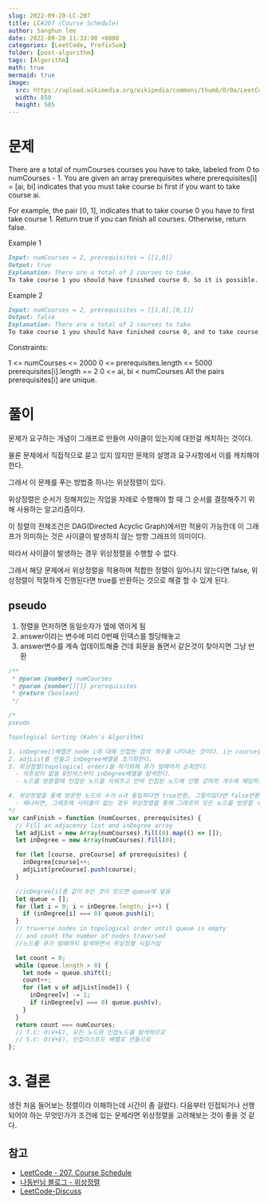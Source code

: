 ```yaml
---
slug: 2022-09-20-LC-207
title: LC#207 (Course Schedule)
author: Sanghun lee
date: 2022-09-20 11:33:00 +0800
categories: [LeetCode, PrefixSum]
folder: [post-algorithm]
tags: [Algorithm]
math: true
mermaid: true
image:
  src: https://upload.wikimedia.org/wikipedia/commons/thumb/0/0a/LeetCode_Logo_black_with_text.svg/640px-LeetCode_Logo_black_with_text.svg.png
  width: 850
  height: 585
---
```


# 문제

There are a total of numCourses courses you have to take, labeled from 0 to numCourses - 1. You are given an array prerequisites where prerequisites[i] = [ai, bi] indicates that you must take course bi first if you want to take course ai.

For example, the pair [0, 1], indicates that to take course 0 you have to first take course 1.
Return true if you can finish all courses. Otherwise, return false.

Example 1

```md
Input: numCourses = 2, prerequisites = [[1,0]]
Output: true
Explanation: There are a total of 2 courses to take.
To take course 1 you should have finished course 0. So it is possible.
```

Example 2

```md
Input: numCourses = 2, prerequisites = [[1,0],[0,1]]
Output: false
Explanation: There are a total of 2 courses to take.
To take course 1 you should have finished course 0, and to take course 0 you should also have finished course 1. So it is impossible.
```

Constraints:

1 <= numCourses <= 2000
0 <= prerequisites.length <= 5000
prerequisites[i].length == 2
0 <= ai, bi < numCourses
All the pairs prerequisites[i] are unique.

# 풀이

문제가 요구하는 개념이 그래프로 만들어 사이클이 있는지에 대한걸 캐치하는 것이다.

물론 문제에서 직접적으로 묻고 있지 않지만 문제의 설명과 요구사항에서 이를 캐치해야한다.

그래서 이 문제를 푸는 방법중 하나는 위상정렬이 있다.

위상정렬은 순서가 정해져있는 작업을 차례로 수행해야 할 때 그 순서를 결정해주기 위해 사용하는 알고리즘이다.

이 정렬의 전제조건은 DAG(Directed Acyclic Graph)에서만 적용이 가능한데 이 그래프가 의미하는 것은 사이클이 발생하지 않는 방향 그래프의 의미이다.

따라서 사이클이 발생하는 경우 위상정렬을 수행할 수 없다.

그래서 해당 문제에서 위상정렬을 적용하며 적합한 정렬이 일어나지 않는다면 false, 위상정렬이 적절하게 진행된다면 true를 반환하는 것으로 해결 할 수 있게 된다.

## pseudo

1. 정렬을 먼저하면 동일숫자가 옆에 엮이게 됨
2. answer이라는 변수에 미리 0번째 인덱스를 할당해놓고
3. answer변수를 계속 업데이트해줄 건데 회문을 돌면서 같은것이 찾아지면 그냥 반환

```javascript
/**
 * @param {number} numCourses
 * @param {number[][]} prerequisites
 * @return {boolean}
 */

/*
pseudo

Topological Sorting (Kahn's Algorithm)

1. inDegree[]배열은 node i에 대해 인접된 점의 개수를 나타내는 것이다. i는 course를 뜻하고 inDegree[i]가 가진 값은 미리 선행해야하는 pre-requisites의 개수를 의미한다.
2. adjList를 만들고 inDegree배열을 초기화한다.
3. 위상정렬(topological order)을 하기위해 큐가 빌때까지 순회한다.
  - 의존성이 없을 0인덱스부터 inDegree배열을 탐색한다.
  - 노드를 방문할때 인접된 노드를 지워주고 만약 인접된 노드에 선행 강의의 개수에 해당하는 값인 inDegree[i]의 값이 0 이라면 해당 inDegree[i]를 다시 큐에 넣어준다.

4. 위상정렬을 통해 방문한 노드의 수가 n과 동일하다면 true반환, 그렇지않다면 false반환을 한다
  - 왜냐하면, 그래프에 사이클이 없는 경우 위상정렬을 통해 그래프의 모든 노드를 방문할 수 있어야 하기 때문이다.
*/
var canFinish = function (numCourses, prerequisites) {
  // Fill an adjacency list and inDegree array
  let adjList = new Array(numCourses).fill(0).map(() => []);
  let inDegree = new Array(numCourses).fill(0);

  for (let [course, preCourse] of prerequisites) {
    inDegree[course]++;
    adjList[preCourse].push(course);
  }

  //inDegree[i]중 값이 0인 것이 있으면 queue에 넣음
  let queue = [];
  for (let i = 0; i < inDegree.length; i++) {
    if (inDegree[i] === 0) queue.push(i);
  }
  // traverse nodes in topological order until queue is empty
  // and count the number of nodes traversed
  //노드를 큐가 빌때까지 탐색하면서 위상정렬 시킬거임

  let count = 0;
  while (queue.length > 0) {
    let node = queue.shift();
    count++;
    for (let v of adjList[node]) {
      inDegree[v] -= 1;
      if (inDegree[v] === 0) queue.push(v);
    }
  }
  return count === numCourses;
  // T.C: O(V+E), 모든 노드와 인접노드를 탐색하므로
  // S.C: O(V+E), 인접리스트도 배열로 만듦으로
};
```

# 3. 결론

생전 처음 들어보는 정렬이라 이해하는데 시간이 좀 걸렸다. 다음부터 인접되거나 선행되어야 하는 무엇인가가 조건에 있는 문제라면 위상정렬을 고려해보는 것이 좋을 것 같다.

## 참고

- [LeetCode - 207. Course Schedule](https://leetcode.com/submissions/detail/802828103/)
- [나동빈님 블로그 - 위상정렬](https://m.blog.naver.com/ndb796/221236874984)
- [LeetCode-Discuss](https://leetcode.com/problems/course-schedule/discuss/911858/Topological-Sorting-JS-Solution)
